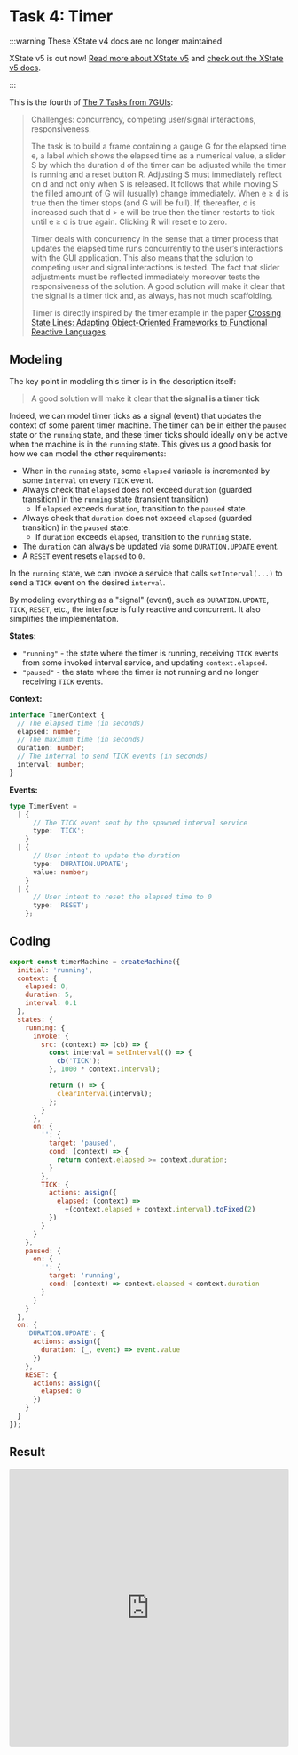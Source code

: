 # Task 4: Timer

:::warning These XState v4 docs are no longer maintained

XState v5 is out now! [Read more about XState v5](https://stately.ai/blog/2023-12-01-xstate-v5) and [check out the XState v5 docs](https://stately.ai/docs/xstate).

:::

This is the fourth of [The 7 Tasks from 7GUIs](https://eugenkiss.github.io/7guis/tasks#timer):

> Challenges: concurrency, competing user/signal interactions, responsiveness.
>
> The task is to build a frame containing a gauge G for the elapsed time e, a label which shows the elapsed time as a numerical value, a slider S by which the duration d of the timer can be adjusted while the timer is running and a reset button R. Adjusting S must immediately reflect on d and not only when S is released. It follows that while moving S the filled amount of G will (usually) change immediately. When e ≥ d is true then the timer stops (and G will be full). If, thereafter, d is increased such that d > e will be true then the timer restarts to tick until e ≥ d is true again. Clicking R will reset e to zero.
>
> Timer deals with concurrency in the sense that a timer process that updates the elapsed time runs concurrently to the user’s interactions with the GUI application. This also means that the solution to competing user and signal interactions is tested. The fact that slider adjustments must be reflected immediately moreover tests the responsiveness of the solution. A good solution will make it clear that the signal is a timer tick and, as always, has not much scaffolding.
>
> Timer is directly inspired by the timer example in the paper [Crossing State Lines: Adapting Object-Oriented Frameworks to Functional Reactive Languages](http://cs.brown.edu/~sk/Publications/Papers/Published/ick-adapt-oo-fwk-frp/paper.pdf).

## Modeling

The key point in modeling this timer is in the description itself:

> A good solution will make it clear that **the signal is a timer tick**

Indeed, we can model timer ticks as a signal (event) that updates the context of some parent timer machine. The timer can be in either the `paused` state or the `running` state, and these timer ticks should ideally only be active when the machine is in the `running` state. This gives us a good basis for how we can model the other requirements:

- When in the `running` state, some `elapsed` variable is incremented by some `interval` on every `TICK` event.
- Always check that `elapsed` does not exceed `duration` (guarded transition) in the `running` state (transient transition)
  - If `elapsed` exceeds `duration`, transition to the `paused` state.
- Always check that `duration` does not exceed `elapsed` (guarded transition) in the `paused` state.
  - If `duration` exceeds `elapsed`, transition to the `running` state.
- The `duration` can always be updated via some `DURATION.UPDATE` event.
- A `RESET` event resets `elapsed` to `0`.

In the `running` state, we can invoke a service that calls `setInterval(...)` to send a `TICK` event on the desired `interval`.

By modeling everything as a "signal" (event), such as `DURATION.UPDATE`, `TICK`, `RESET`, etc., the interface is fully reactive and concurrent. It also simplifies the implementation.

**States:**

- `"running"` - the state where the timer is running, receiving `TICK` events from some invoked interval service, and updating `context.elapsed`.
- `"paused"` - the state where the timer is not running and no longer receiving `TICK` events.

**Context:**

```ts
interface TimerContext {
  // The elapsed time (in seconds)
  elapsed: number;
  // The maximum time (in seconds)
  duration: number;
  // The interval to send TICK events (in seconds)
  interval: number;
}
```

**Events:**

```ts
type TimerEvent =
  | {
      // The TICK event sent by the spawned interval service
      type: 'TICK';
    }
  | {
      // User intent to update the duration
      type: 'DURATION.UPDATE';
      value: number;
    }
  | {
      // User intent to reset the elapsed time to 0
      type: 'RESET';
    };
```

## Coding

```js
export const timerMachine = createMachine({
  initial: 'running',
  context: {
    elapsed: 0,
    duration: 5,
    interval: 0.1
  },
  states: {
    running: {
      invoke: {
        src: (context) => (cb) => {
          const interval = setInterval(() => {
            cb('TICK');
          }, 1000 * context.interval);

          return () => {
            clearInterval(interval);
          };
        }
      },
      on: {
        '': {
          target: 'paused',
          cond: (context) => {
            return context.elapsed >= context.duration;
          }
        },
        TICK: {
          actions: assign({
            elapsed: (context) =>
              +(context.elapsed + context.interval).toFixed(2)
          })
        }
      }
    },
    paused: {
      on: {
        '': {
          target: 'running',
          cond: (context) => context.elapsed < context.duration
        }
      }
    }
  },
  on: {
    'DURATION.UPDATE': {
      actions: assign({
        duration: (_, event) => event.value
      })
    },
    RESET: {
      actions: assign({
        elapsed: 0
      })
    }
  }
});
```

## Result

<iframe
  src="https://codesandbox.io/embed/7guis-timer-2gzst?fontsize=14&hidenavigation=1&theme=dark"
  style="width:100%; height:500px; border:0; border-radius: 4px; overflow:hidden;"
  title="7GUIs: Timer"
  allow="geolocation; microphone; camera; midi; vr; accelerometer; gyroscope; payment; ambient-light-sensor; encrypted-media; usb"
  sandbox="allow-modals allow-forms allow-popups allow-scripts allow-same-origin"
></iframe>
